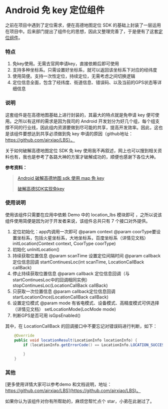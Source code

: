 # Android 免 key 定位组件

之前在项目中遇到了定位需求，便在高德地图定位 SDK 的基础上封装了一层运用在项目中。后来部门提出了组件化的思想，因此又整理完善了，于是便有了这套[定位组件](https://github.com/airxiao/LBS)。

### 特点

1. 免key使用。无需去官网申请key，直接依赖后即可使用
2. 支持多种坐标系。只需设置好坐标系，就可以返回该坐标系下对应的经纬度
3. 使用简便。支持一次性定位，持续定位，无需考虑之间切换逻辑
4. 定位信息全面，包含了经纬度、街道信息、错误码、以及当前的GPS状态等详细信息

### 说明

这套组件是在高德地图基础上进行封装的，其最大的特点就是免申请 key 便可使用。之所以有这样的需求是因为我司的 Android 开发划分为好几个组，每个组支撑不同的行业线，因此组内资源要做到尽可能的共享，提高开发效率。因此，这也是该组件要想达到共享必须做到免 key 申请的原因（github地址：https://github.com/airxiao/LBS）。

关于如何破解高德地图定位 SDK 免 key 使用我不再叙述，网上也可以搜到相关资料也有，我也是参考了各路大神的方案才破解成功的，顺便也感谢下各位大神。

**参考资料：**

> [Android 破解高德地图 sdk 使用 map 免 key](https://juejin.im/entry/5805dc4f570c35006b7af21d)
>
> [破解高德SDK实现免key](http://caiyao.name/2016/09/10/%E7%A0%B4%E8%A7%A3%E9%AB%98%E5%BE%B7SDK%E5%AE%9E%E7%8E%B0%E5%85%8Dkey/)

### 使用说明

使用该组件只需要在应用中依赖 Demo 中的 location_lbs 模块即可 ，之所以说该组件使用简便是因为对于开发者来说，该组件总共只有 7 个接口对外提供。

1. 定位初始化：app内调用一次即可
   @param  context
   @param  coorType要设置坐标系，包括火星坐标系，大地坐标系，百度坐标系（详情见文档）
   initLocation(Context context, CoorType coorType)
2. 初始化
   unInitLocation()
3. 持续获取位置信息
   @param scanTime  设置定位间隔时间
   @param callback  定位信息回调
   startContinuesLoc(int scanTime, LocationCallBack callBack)
4. 停止持续获取位置信息
   @param callback 定位信息回调（与startContinuesLoc中的回调相同实例）
   stopContinuesLoc(LocationCallBack callBack)
5. 只获取一次位置信息
   @param callback定位信息回调
   startLocationOnce(LocationCallBack callBack)
6. 设置定位模式
   @param mode 有省电模式、设备模式、高精度模式可供选择（详情见文档）
   setLocationMode(LocMode mode)
7. 判断GPS是否可用
   isGpsEnabled()

其中，在 LocationCallBack 的回调接口中不要忘记对错误码进行判断，如下：

```java
  	@Override
    public void locationResult(LocationInfo locationInfo) {
        if (locationInfo.getErrorCode() == LocationInfo.LOCATION_SUCCESS) {
           
        }
	}
```

### 其他

[更多使用详情大家可以参考demo 和文档说明，地址：https://github.com/airxiao/LBS](https://github.com/airxiao/LBS)。

如果你认为该组件对你有所帮助的，麻烦您帮忙点个 star，小弟在此谢过了。